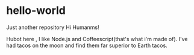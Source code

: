 # hello-world
Just another repository
 Hi Humanms!
 
 
Hubot here , I like Node.js and Coffeescript(that's what i'm made of).
I've had tacos on the moon and find them far superior to Earth tacos.
